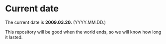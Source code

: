 # Current date

The current date is **2009.03.20.** (YYYY.MM.DD.)

This repository will be good when the world ends, so we will know how long it lasted.